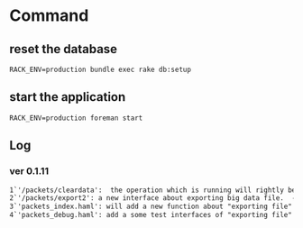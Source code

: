 # Command
## reset the database
```
RACK_ENV=production bundle exec rake db:setup
```
## start the application
```
RACK_ENV=production foreman start
```
## Log

### ver 0.1.11

```txt
1`'/packets/cleardata':  the operation which is running will rightly be closed.  --finished 2020-04-22 09:41:34
2`'/packets/export2': a new interface about exporting big data file.  --finished 2020-04-22 09:53:02
3`'packets_index.haml': will add a new function about "exporting file" --finished 2020-04-23 08:02:42
4`'packets_debug.haml': add a some test interfaces of "exporting file"
```
